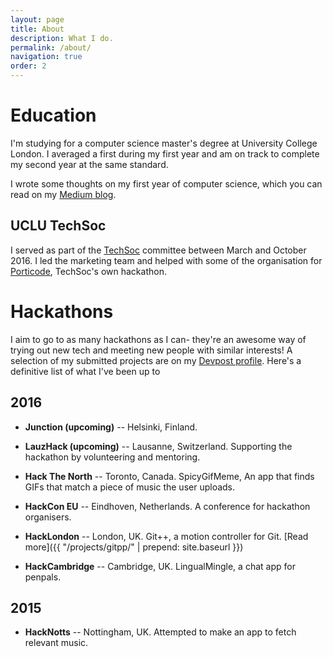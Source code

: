 ```yaml
---
layout: page
title: About
description: What I do.
permalink: /about/
navigation: true
order: 2
---
```


# Education
I'm studying for a computer science master's degree at University College London. I averaged a first during my first year and am on track to complete my second year at the same standard.

I wrote some thoughts on my first year of computer science, which you can read on my [Medium blog](https://medium.com/@mbell_gb/computer-science-pitfalls-be95017ad1bf#.60rykzv0e).

## UCLU TechSoc
I served as part of the [TechSoc](http://techsoc.io/) committee between March and October 2016. I led the marketing team and helped with some of the organisation for [Porticode](http://porticode.io), TechSoc's own hackathon.

# Hackathons
I aim to go to as many hackathons as I can- they're an awesome way of trying out new tech and meeting new people with similar interests! A selection of my submitted projects are on my [Devpost profile](https://devpost.com/mbell). Here's a definitive list of what I've been up to

## 2016

* **Junction (upcoming)** -- Helsinki, Finland.

* **LauzHack (upcoming)** -- Lausanne, Switzerland. Supporting the hackathon by volunteering and mentoring.

* **Hack The North** -- Toronto, Canada. SpicyGifMeme, An app that finds GIFs that match a piece of music the user uploads.

* **HackCon EU** -- Eindhoven, Netherlands. A conference for hackathon organisers.

* **HackLondon** -- London, UK. Git++, a motion controller for Git. [Read more]({{ "/projects/gitpp/" | prepend: site.baseurl }})

* **HackCambridge** -- Cambridge, UK. LingualMingle, a chat app for penpals.

## 2015

* **HackNotts** -- Nottingham, UK. Attempted to make an app to fetch relevant music.
